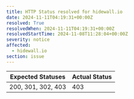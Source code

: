 ```yaml
---
title: HTTP Status resolved for hidewall.io
date: 2024-11-11T04:19:31+00:00Z
resolved: True
resolvedWhen: 2024-11-11T04:19:31+00:00Z
resolvedStartTime: 2024-11-08T11:28:04+00:00Z
severity: notice
affected:
  - hidewall.io
section: issue
---
```


| Expected Statuses | Actual Status  |
|-------------------|----------------|
| 200, 301, 302, 403 | 403 |
